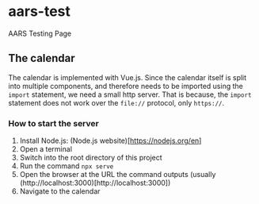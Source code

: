 # aars-test
AARS Testing Page

## The calendar
The calendar is implemented with Vue.js.
Since the calendar itself is split into multiple components, and therefore needs to be imported using the ``import`` statement,
we need a small http server. That is because, the ``import`` statement does not work over the ``file://`` protocol, only ``https://``.

### How to start the server
1. Install Node.js: (Node.js website)[https://nodejs.org/en]
2. Open a terminal
3. Switch into the root directory of this project
4. Run the command ``npx serve``
5. Open the browser at the URL the command outputs (usually (http://localhost:3000)[http://localhost:3000])
6. Navigate to the calendar